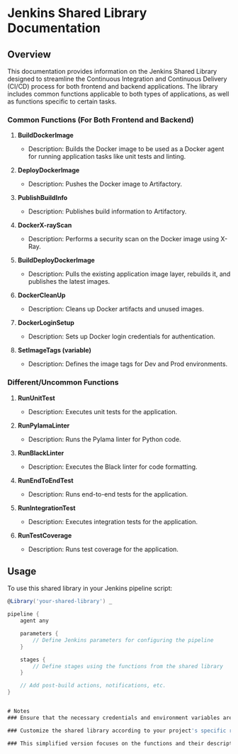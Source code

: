 # Jenkins Shared Library Documentation

## Overview

This documentation provides information on the Jenkins Shared Library designed to streamline the Continuous Integration and Continuous Delivery (CI/CD) process for both frontend and backend applications. The library includes common functions applicable to both types of applications, as well as functions specific to certain tasks.

### Common Functions (For Both Frontend and Backend)

1. **BuildDockerImage**
   - Description: Builds the Docker image to be used as a Docker agent for running application tasks like unit tests and linting.

2. **DeployDockerImage**
   - Description: Pushes the Docker image to Artifactory.

3. **PublishBuildInfo**
   - Description: Publishes build information to Artifactory.

4. **DockerX-rayScan**
   - Description: Performs a security scan on the Docker image using X-Ray.

5. **BuildDeployDockerImage**
   - Description: Pulls the existing application image layer, rebuilds it, and publishes the latest images.

6. **DockerCleanUp**
   - Description: Cleans up Docker artifacts and unused images.

7. **DockerLoginSetup**
   - Description: Sets up Docker login credentials for authentication.

8. **SetImageTags (variable)**
   - Description: Defines the image tags for Dev and Prod environments.

### Different/Uncommon Functions

1. **RunUnitTest**
   - Description: Executes unit tests for the application.

2. **RunPylamaLinter**
   - Description: Runs the Pylama linter for Python code.

3. **RunBlackLinter**
   - Description: Executes the Black linter for code formatting.

4. **RunEndToEndTest**
   - Description: Runs end-to-end tests for the application.

5. **RunIntegrationTest**
   - Description: Executes integration tests for the application.

6. **RunTestCoverage**
   - Description: Runs test coverage for the application.

## Usage

To use this shared library in your Jenkins pipeline script:

```groovy
@Library('your-shared-library') _

pipeline {
    agent any

    parameters {
        // Define Jenkins parameters for configuring the pipeline
    }

    stages {
        // Define stages using the functions from the shared library
    }

    // Add post-build actions, notifications, etc.
}


# Notes
### Ensure that the necessary credentials and environment variables are configured in Jenkins for Docker registry authentication and Artifactory API key.

### Customize the shared library according to your project's specific requirements.

### This simplified version focuses on the functions and their descriptions, acknowledging the flexibility and configurability of the variables through Jenkins parameters. Adjust as needed based on your project's specific use cases and requirements.